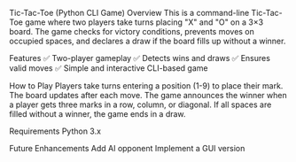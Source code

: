Tic-Tac-Toe (Python CLI Game)
Overview
This is a command-line Tic-Tac-Toe game where two players take turns placing "X" and "O" on a 3×3 board. The game checks for victory conditions, prevents moves on occupied spaces, and declares a draw if the 
board fills up without a winner.

Features
✅ Two-player gameplay
✅ Detects wins and draws
✅ Ensures valid moves
✅ Simple and interactive CLI-based game

How to Play
Players take turns entering a position (1-9) to place their mark.
The board updates after each move.
The game announces the winner when a player gets three marks in a row, column, or diagonal.
If all spaces are filled without a winner, the game ends in a draw.


Requirements
Python 3.x


Future Enhancements
Add AI opponent
Implement a GUI version
